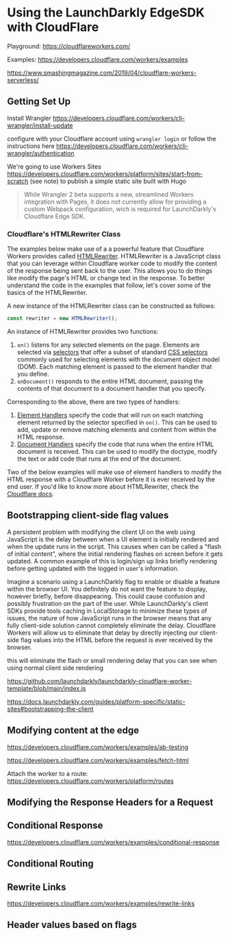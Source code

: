 # Using the LaunchDarkly EdgeSDK with CloudFlare

Playground: https://cloudflareworkers.com/

Examples: https://developers.cloudflare.com/workers/examples

https://www.smashingmagazine.com/2019/04/cloudflare-workers-serverless/

## Getting Set Up

Install Wrangler https://developers.cloudflare.com/workers/cli-wrangler/install-update

configure with your Cloudflare account using `wrangler login` or follow the instructions here https://developers.cloudflare.com/workers/cli-wrangler/authentication

We're going to use Workers Sites https://developers.cloudflare.com/workers/platform/sites/start-from-scratch (see note) to publish a simple static site built with Hugo

> While Wrangler 2 beta supports a new, streamlined Workers integration with Pages, it does not currently allow for providing a custom Webpack configuration, wich is required for LaunchDarkly's Cloudflare Edge SDK.


### Cloudflare's HTMLRewriter Class

The examples below make use of a a powerful feature that Cloudflare Workers provides called [HTMLRewriter](https://developers.cloudflare.com/workers/runtime-apis/html-rewriter). HTMLRewriter is a JavaScript class that you can leverage within Cloudflare worker code to modify the content of the response being sent back to the user. This allows you to do things like modify the page's HTML or change text in the response. To better understand the code in the examples that follow, let's cover some of the basics of the HTMLRewriter. 

A new instance of the HTMLRewriter class can be constructed as follows:

```javascript
const rewriter = new HTMLRewriter();
```

An instance of HTMLRewriter provides two functions:

1. `on()` listens for any selected elements on the page. Elements are selected via [selectors](https://developers.cloudflare.com/workers/runtime-apis/html-rewriter#selectors) that offer a subset of standard [CSS selectors](https://developer.mozilla.org/en-US/docs/Web/CSS/CSS_Selectors) commonly used for selecting elements with the document object model (DOM). Each matching element is passed to the element handler that you define.
2. `onDocument()` responds to the entire HTML document, passing the contents of that document to a document handler that you specify.

Corresponding to the above, there are two types of handlers:

1. [Element Handlers](https://developers.cloudflare.com/workers/runtime-apis/html-rewriter#element-handlers) specify the code that will run on each matching element returned by the selector specified in `on()`. This can be used to add, update or remove matching elements and content from within the HTML response.
2. [Document Handlers](https://developers.cloudflare.com/workers/runtime-apis/html-rewriter#document-handlers) specify the code that runs when the entire HTML document is received. This can be used to modify the doctype, modify the text or add code that runs at the end of the document.

Two of the below examples will make use of element handlers to modify the HTML response with a Cloudflare Worker before it is ever received by the end user. If you'd like to know more about HTMLRewriter, check the [Cloudflare docs](https://developers.cloudflare.com/workers/runtime-apis/html-rewriter).

## Bootstrapping client-side flag values

A persistent problem with modifying the client UI on the web using JavaScript is the delay between when a UI element is initially rendered and when the update runs in the script. This causes when can be called a "flash of initial content", where the initial rendering flashes on screen before it gets updated. A common example of this is login/sign up links briefly rendering before getting updated with the logged in user's information.

Imagine a scenario using a LaunchDarkly flag to enable or disable a feature within the browser UI. You definitely do not want the feature to display, however briefly, before disappearing. This could cause confusion and possibly frustration on the part of the user. While LaunchDarkly's client SDKs provide tools caching in LocalStorage to minimize these types of issues, the nature of how JavaScript runs in the browser means that any fully client-side solution cannot completely eliminate the delay. Cloudflare Workers will allow us to eliminate that delay by directly injecting our client-side flag values into the HTML before the request is ever received by the browser.



this will eliminate the flash or small rendering delay that you can see when using normal client side rendering

https://github.com/launchdarkly/launchdarkly-cloudflare-worker-template/blob/main/index.js

https://docs.launchdarkly.com/guides/platform-specific/static-sites#bootstrapping-the-client


## Modifying content at the edge

https://developers.cloudflare.com/workers/examples/ab-testing

https://developers.cloudflare.com/workers/examples/fetch-html

Attach the worker to a route: https://developers.cloudflare.com/workers/platform/routes

## Modifying the Response Headers for a Request

## Conditional Response

https://developers.cloudflare.com/workers/examples/conditional-response


## Conditional Routing



## Rewrite Links

https://developers.cloudflare.com/workers/examples/rewrite-links



## Header values based on flags